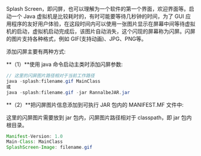 Splash Screen，即闪屏，也可以理解为一个软件的第一个界面，欢迎界面等。启动一个 Java 虚拟机是比较耗时的，有时可能要等待几秒钟的时间，为了 GUI 应用程序的友好用户体验，在这段时间内可以使用一张图片显示在屏幕中间等待虚拟机的启动，虚拟机启动完成后，该图片自动消失，这个闪现的屏幕称为闪屏。闪屏的图片支持各种格式，例如 GIF(支持动画)、JPG、PNG等。

添加闪屏主要有两种方式:

**（1）**使用 java 命令启动主类时添加闪屏参数:

```java
// 这里的闪屏图片路径相对于当前工作路径
java -splash:filename.gif MainClass
或
java -splash:filename.gif -jar RannalbeJAR.jar
```

**（2）**把闪屏图片信息添加到可执行 JAR 包内的 MANIFEST.MF 文件中:

这里的闪屏图片需要放到 jar 包内，闪屏图片路径相对于 classpath，即 jar 包内根目录。

```java
Manifest-Version: 1.0
Main-Class: MainClass
SplashScreen-Image: filename.gif
```


